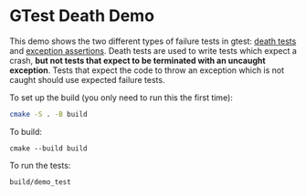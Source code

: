# GTest Death Demo

This demo shows the two different types of failure tests in gtest:
[death tests] and [exception assertions]. Death tests are used to write tests
which expect a crash, **but not tests that expect to be terminated with an
uncaught exception**. Tests that expect the code to throw an exception which is
not caught should use expected failure tests.

[death tests]: https://github.com/google/googletest/blob/main/docs/advanced.md#death-tests
[exception assertions]: https://github.com/google/googletest/blob/main/docs/reference/assertions.md#exception-assertions-exceptions

To set up the build (you only need to run this the first time):

```bash
cmake -S . -B build
```

To build:

```
cmake --build build
```

To run the tests:

```
build/demo_test
```